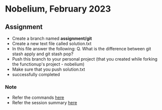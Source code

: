 # Nobelium, February 2023 

## Assignment
- Create a branch named **assignment/git**
- Create a new text file called solution.txt
- In this file answer the following:
  Q. What is the difference between git stash apply and git stash pop?
- Push this branch to your personal project (that you created while forking the functionup's project - nobelium)
- Make sure that you push solution.txt
- successfully completed

### Note
- Refer the commands [here](https://github.com/sabihak89/nobelium/blob/session/git/commands.txt)
- Refer the session summary [here](https://drive.google.com/file/d/1GtJorM49A7QHveyKzsu_iWmG9vbjGFEV/view?usp=share_link) 
